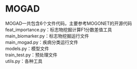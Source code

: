 # MOGAD
MOGAD一共包含6个文件代码，主要参考MOGONET的开源代码  
feat_importance.py：标志物挖掘计算F1分数差值工具  
main_biomarker.py：标志物挖掘运行文件  
main_mogad.py：疾病分类运行文件  
models.py：模型文件  
train_test.py：预处理文件  
utils.py：各种工具  
